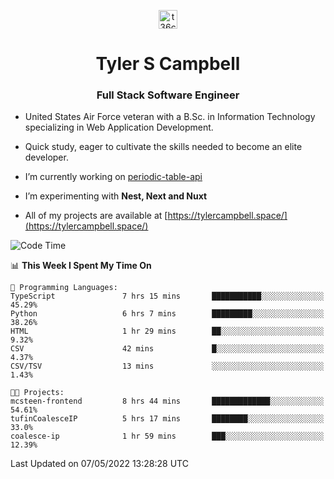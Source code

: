 <p align="center">
<a href="https://www.linkedin.com/in/t36campbell" target="blank"><img align="center" src="https://ik.imagekit.io/t36campbell/Portfolio/linkedin.png.original_m8bbGgPh6.png" alt="t36campbell" height="30" width="30" /></a>
</p>
<h1 align="center">Tyler S Campbell</h1>
<h3 align="center">Full Stack Software Engineer</h3>

* United States Air Force veteran with a B.Sc. in Information Technology specializing in Web Application Development. 

* Quick study, eager to cultivate the skills needed to become an elite developer.

* I’m currently working on [periodic-table-api](https://github.com/t36campbell/periodic-table-api)

* I’m experimenting with **Nest, Next and Nuxt**

* All of my projects are available at [https://tylercampbell.space/](https://tylercampbell.space/)

<!--START_SECTION:waka-->
![Code Time](http://img.shields.io/badge/Code%20Time-1%2C620%20hrs%2024%20mins-blue)

📊 **This Week I Spent My Time On** 

```text
💬 Programming Languages: 
TypeScript               7 hrs 15 mins       ███████████░░░░░░░░░░░░░░   45.29% 
Python                   6 hrs 7 mins        █████████░░░░░░░░░░░░░░░░   38.26% 
HTML                     1 hr 29 mins        ██░░░░░░░░░░░░░░░░░░░░░░░   9.32% 
CSV                      42 mins             █░░░░░░░░░░░░░░░░░░░░░░░░   4.37% 
CSV/TSV                  13 mins             ░░░░░░░░░░░░░░░░░░░░░░░░░   1.43%

🐱‍💻 Projects: 
mcsteen-frontend         8 hrs 44 mins       █████████████░░░░░░░░░░░░   54.61% 
tufinCoalesceIP          5 hrs 17 mins       ████████░░░░░░░░░░░░░░░░░   33.0% 
coalesce-ip              1 hr 59 mins        ███░░░░░░░░░░░░░░░░░░░░░░   12.39%

```


 Last Updated on 07/05/2022 13:28:28 UTC
<!--END_SECTION:waka-->

